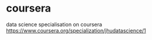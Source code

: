 # coursera
data science specialisation on coursera
https://www.coursera.org/specialization/jhudatascience/1
